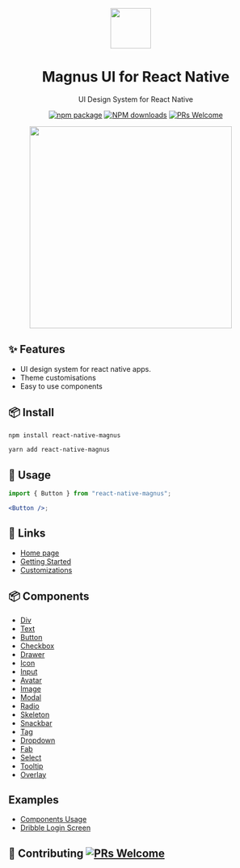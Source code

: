 <p align="center">
  <a href="https://magnus-ui.com">
    <img width="80px" style="margin-right: 20px" src="https://magnus-ui.com/images/logo.svg">
  </a>
</p>

<h1 align="center">Magnus UI for React Native</h1>

<div align="center">

UI Design System for React Native

[![npm package](https://img.shields.io/npm/v/react-native-magnus.svg?style=flat-square)](https://www.npmjs.org/package/react-native-magnus) [![NPM downloads](http://img.shields.io/npm/dm/react-native-magnus.svg?style=flat-square)](http://npmjs.com/react-native-magnus) [![PRs Welcome](https://img.shields.io/badge/PRs-welcome-brightgreen.svg?style=flat-square)](http://makeapullrequest.com)

</div>

<p align="center">
  <a href="https://magnus-ui.com">
    <img width="400px" style="margin-right: 20px" src="https://magnus-ui.com/images/hero.png">
  </a>
</p>

## ✨ Features

- UI design system for react native apps.
- Theme customisations
- Easy to use components

## 📦 Install

```bash
npm install react-native-magnus
```

```bash
yarn add react-native-magnus
```

## 🔨 Usage

```jsx
import { Button } from "react-native-magnus";

<Button />;
```

## 🔗 Links

- [Home page](http://magnus-ui.com/)
- [Getting Started](https://magnus-ui.com/docs/getting-started)
- [Customizations](https://magnus-ui.com/docs/customization)

## 📦 Components

- [Div](http://magnus-ui.com/docs/div)
- [Text](http://magnus-ui.com/docs/text)
- [Button](http://magnus-ui.com/docs/button)
- [Checkbox](http://magnus-ui.com/docs/checkbox)
- [Drawer](http://magnus-ui.com/docs/drawer)
- [Icon](http://magnus-ui.com/docs/icon)
- [Input](http://magnus-ui.com/docs/input)
- [Avatar](http://magnus-ui.com/docs/avatar)
- [Image](http://magnus-ui.com/docs/image)
- [Modal](http://magnus-ui.com/docs/modal)
- [Radio](http://magnus-ui.com/docs/radio)
- [Skeleton](http://magnus-ui.com/docs/skeleton)
- [Snackbar](http://magnus-ui.com/docs/snackbar)
- [Tag](http://magnus-ui.com/docs/tag)
- [Dropdown](http://magnus-ui.com/docs/dropdown)
- [Fab](http://magnus-ui.com/docs/fab)
- [Select](http://magnus-ui.com/docs/select)
- [Tooltip](http://magnus-ui.com/docs/tooltip)
- [Overlay](http://magnus-ui.com/docs/overlay)

## Examples

- [Components Usage](https://snack.expo.io/@pawankumar2901/magnus-ui)
- [Dribble Login Screen](https://snack.expo.io/@pawankumar2901/dribble-login-page)

## 🤝 Contributing [![PRs Welcome](https://img.shields.io/badge/PRs-welcome-brightgreen.svg?style=flat-square)](http://makeapullrequest.com)
